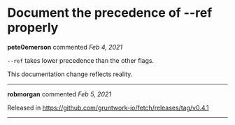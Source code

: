 # Document the precedence of --ref properly

**pete0emerson** commented *Feb 4, 2021*

`--ref` takes lower precedence than the other flags.

This documentation change reflects reality.
<br />
***


**robmorgan** commented *Feb 5, 2021*

Released in https://github.com/gruntwork-io/fetch/releases/tag/v0.4.1
***

